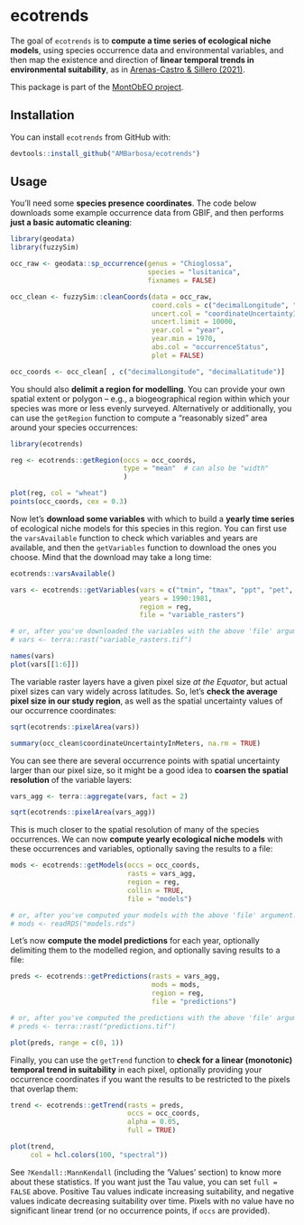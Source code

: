 
<!-- README.md is generated from README.Rmd. Please edit that file -->

# ecotrends

<!-- badges: start -->
<!-- badges: end -->

The goal of `ecotrends` is to **compute a time series of ecological
niche models**, using species occurrence data and environmental
variables, and then map the existence and direction of **linear temporal
trends in environmental suitability**, as in [Arenas-Castro & Sillero
(2021)](https://doi.org/10.1016/j.scitotenv.2021.147172).

This package is part of the [MontObEO
project](https://montobeo.wordpress.com/).

## Installation

You can install `ecotrends` from GitHub with:

``` r
devtools::install_github("AMBarbosa/ecotrends")
```

## Usage

You’ll need some **species presence coordinates**. The code below
downloads some example occurrence data from GBIF, and then performs
**just a basic automatic cleaning**:

``` r
library(geodata)
library(fuzzySim)

occ_raw <- geodata::sp_occurrence(genus = "Chioglossa", 
                                  species = "lusitanica", 
                                  fixnames = FALSE)

occ_clean <- fuzzySim::cleanCoords(data = occ_raw, 
                                   coord.cols = c("decimalLongitude", "decimalLatitude"), 
                                   uncert.col = "coordinateUncertaintyInMeters",
                                   uncert.limit = 10000, 
                                   year.col = "year", 
                                   year.min = 1970, 
                                   abs.col = "occurrenceStatus", 
                                   plot = FALSE)

occ_coords <- occ_clean[ , c("decimalLongitude", "decimalLatitude")]
```

You should also **delimit a region for modelling**. You can provide your
own spatial extent or polygon – e.g., a biogeographical region within
which your species was more or less evenly surveyed. Alternatively or
additionally, you can use the `getRegion` function to compute a
“reasonably sized” area around your species occurrences:

``` r
library(ecotrends)

reg <- ecotrends::getRegion(occs = occ_coords,
                            type = "mean"  # can also be "width"
                            )

plot(reg, col = "wheat")
points(occ_coords, cex = 0.3)
```

Now let’s **download some variables** with which to build a **yearly
time series** of ecological niche models for this species in this
region. You can first use the `varsAvailable` function to check which
variables and years are available, and then the `getVariables` function
to download the ones you choose. Mind that the download may take a long
time:

``` r
ecotrends::varsAvailable()

vars <- ecotrends::getVariables(vars = c("tmin", "tmax", "ppt", "pet", "ws"), 
                                years = 1990:1981, 
                                region = reg, 
                                file = "variable_rasters")

# or, after you've downloaded the variables with the above 'file' argument:
# vars <- terra::rast("variable_rasters.tif")

names(vars)
plot(vars[[1:6]])
```

The variable raster layers have a given pixel size *at the Equator*, but
actual pixel sizes can vary widely across latitudes. So, let’s **check
the average pixel size in our study region**, as well as the spatial
uncertainty values of our occurrence coordinates:

``` r
sqrt(ecotrends::pixelArea(vars))

summary(occ_clean$coordinateUncertaintyInMeters, na.rm = TRUE)
```

You can see there are several occurrence points with spatial uncertainty
larger than our pixel size, so it might be a good idea to **coarsen the
spatial resolution** of the variable layers:

``` r
vars_agg <- terra::aggregate(vars, fact = 2)

sqrt(ecotrends::pixelArea(vars_agg))
```

This is much closer to the spatial resolution of many of the species
occurrences. We can now **compute yearly ecological niche models** with
these occurrences and variables, optionally saving the results to a
file:

``` r
mods <- ecotrends::getModels(occs = occ_coords, 
                             rasts = vars_agg, 
                             region = reg,
                             collin = TRUE, 
                             file = "models")

# or, after you've computed your models with the above 'file' argument:
# mods <- readRDS("models.rds")
```

Let’s now **compute the model predictions** for each year, optionally
delimiting them to the modelled region, and optionally saving results to
a file:

``` r
preds <- ecotrends::getPredictions(rasts = vars_agg, 
                                   mods = mods, 
                                   region = reg,
                                   file = "predictions")

# or, after you've computed the predictions with the above 'file' argument:
# preds <- terra::rast("predictions.tif")

plot(preds, range = c(0, 1))
```

Finally, you can use the `getTrend` function to **check for a linear
(monotonic) temporal trend in suitability** in each pixel, optionally
providing your occurrence coordinates if you want the results to be
restricted to the pixels that overlap them:

``` r
trend <- ecotrends::getTrend(rasts = preds,
                             occs = occ_coords,
                             alpha = 0.05,
                             full = TRUE)

plot(trend, 
     col = hcl.colors(100, "spectral"))
```

See `?Kendall::MannKendall` (including the ‘Values’ section) to know
more about these statistics. If you want just the Tau value, you can set
`full = FALSE` above. Positive Tau values indicate increasing
suitability, and negative values indicate decreasing suitability over
time. Pixels with no value have no significant linear trend (or no
occurrence points, if `occs` are provided).
